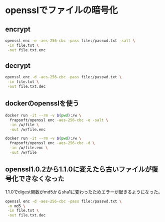 # opensslでファイルの暗号化


## encrypt

```bash
openssl enc -e -aes-256-cbc -pass file:/passwd.txt -salt \
 -in file.txt \
 -out file.txt.enc 
```

## decrypt

```bash
openssl enc -d -aes-256-cbc -pass file:/passwd.txt \
 -in file.txt \
 -out file.txt.dec 
```
  
##  dockerのopensslを使う

```bash
docker run -it --rm -v $(pwd):/w \
  frapsoft/openssl enc -aes-256-cbc -e -salt \
  -in /w/file \
  -out /w/file.enc

docker run -it --rm -v $(pwd):/w \
  frapsoft/openssl enc -aes-256-cbc -d \
  -in /w/file.enc \
  -out /w/file
```

## openssl1.0.2から1.1.0に変えたら古いファイルが復号化できなくなった

1.1.0でdigest関数がmd5からsha1に変わったためエラーが起きるようになった。
```bash
openssl enc -d -aes-256-cbc -pass file:/passwd.txt \
 -m md5 \
 -in file.txt \
 -out file.txt.dec 
```
